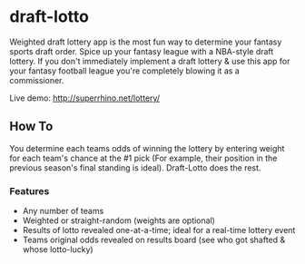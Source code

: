 # draft-lotto

Weighted draft lottery app is the most fun way to determine your fantasy sports draft order. Spice up your fantasy league with a NBA-style draft lottery. If you don't immediately implement a draft lottery & use this app for your fantasy football league you're completely blowing it as a commissioner.

Live demo: http://superrhino.net/lottery/


## How To

You determine each teams odds of winning the lottery by entering weight for each team's chance at the #1 pick (For example, their position in the previous season's final standing is ideal). Draft-Lotto does the rest.


### Features

- Any number of teams
- Weighted or straight-random (weights are optional)
- Results of lotto revealed one-at-a-time; ideal for a real-time lottery event
- Teams original odds revealed on results board (see who got shafted & whose lotto-lucky)

